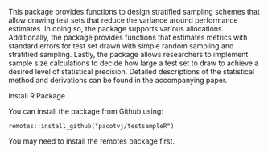 This package provides functions to design stratified sampling schemes that allow drawing test sets that reduce the variance around performance estimates. In doing so, the package supports various allocations. Additionally, the package provides functions that estimates metrics with standard errors for test set drawn with simple random sampling and stratified sampling. Lastly, the package allows researchers to implement sample size calculations to decide how large a test set to draw to achieve a desired level of statistical precision. Detailed descriptions of the statistical method and derivations can be found in the accompanying paper.

Install R Package

You can install the package from Github using:

```remotes::install_github("pacotvj/testsampleR")```

You may need to install the remotes package first.

